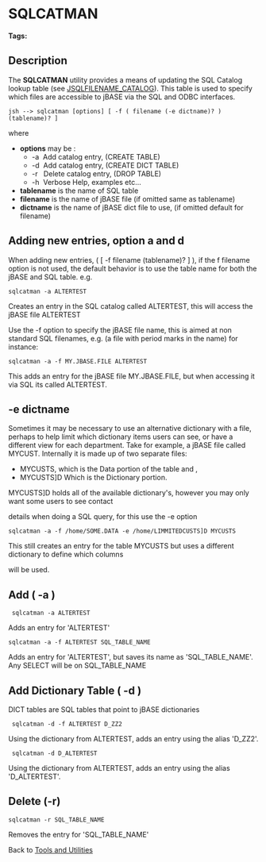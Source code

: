 # SQLCATMAN

<PageHeader />

**Tags:**
<badge text='lookup table' vertical='middle' />
<badge text='catalog' vertical='middle' />
<badge text='sql ' vertical='middle' />
<badge text='sqlcatman' vertical='middle' />
<badge text='sql catalog lookup' vertical='middle' />

## Description

The **SQLCATMAN** utility provides a means of updating the SQL Catalog lookup table (see [JSQLFILENAME_CATALOG](../../environment-variables/jsqlfilename_catalog/README.md)). This table is used to specify which files are accessible to jBASE via the SQL and ODBC interfaces.

```
jsh --> sqlcatman [options] [ -f ( filename (-e dictname)? ) (tablename)? ]
```

where

- **options** may be :
  - -a  Add catalog entry, (CREATE TABLE)
  - -d  Add catalog entry, (CREATE DICT TABLE)
  - -r   Delete catalog entry, (DROP TABLE)
  - -h  Verbose Help, examples etc...
- **tablename** is the name of SQL table
- **filename** is the name of jBASE file (if omitted same as tablename)
- **dictname** is the name of jBASE dict file to use, (if omitted default for filename)

## **Adding new entries, option a and d**

When adding new entries, ( [ -f filename (tablename)? ] ), if the f filename option is not used, the default behavior is to use the table name for both the jBASE and SQL table. e.g.

```
sqlcatman -a ALTERTEST
```

Creates an entry in the SQL catalog called ALTERTEST, this will access the jBASE file ALTERTEST

Use the -f option to specify the jBASE file name, this is aimed at non standard SQL filenames, e.g. (a file with period marks in the name) for instance:

```
sqlcatman -a -f MY.JBASE.FILE ALTERTEST
```

This adds an entry for the jBASE file MY.JBASE.FILE, but when accessing it via SQL its called ALTERTEST.

## -e dictname

Sometimes it may be necessary to use an alternative dictionary with a file, perhaps to help limit which dictionary items users can see, or have a different view for each department. Take for example, a jBASE file called MYCUST. Internally it is made up of two separate files:

- MYCUSTS, which is the Data portion of the table and ,
- MYCUSTS]D Which is the Dictionary portion.

MYCUSTS]D holds all of the available dictionary's, however you may only want some users to see contact

details when doing a SQL query, for this use the -e option

```
sqlcatman -a -f /home/SOME.DATA -e /home/LIMMITEDCUSTS]D MYCUSTS
```

This still creates an entry for the table MYCUSTS but uses a different dictionary to define which columns

will be used.

## Add ( -a )

```
 sqlcatman -a ALTERTEST
```

Adds an entry for 'ALTERTEST'

```
sqlcatman -a -f ALTERTEST SQL_TABLE_NAME
```

Adds an entry for 'ALTERTEST', but saves its name as 'SQL\_TABLE\_NAME'. Any SELECT will be on SQL\_TABLE\_NAME

## Add Dictionary Table ( -d )

DICT tables are SQL tables that point to jBASE dictionaries

```
 sqlcatman -d -f ALTERTEST D_ZZ2
```

Using the dictionary from ALTERTEST, adds an entry using the alias 'D\_ZZ2'.

```
 sqlcatman -d D_ALTERTEST
```

Using the dictionary from ALTERTEST, adds an entry using the alias 'D\_ALTERTEST'.

## Delete (-r)

```
sqlcatman -r SQL_TABLE_NAME
```

Removes the entry for 'SQL\_TABLE\_NAME'

Back to [Tools and Utilities](./../README.md)

<PageFooter />
